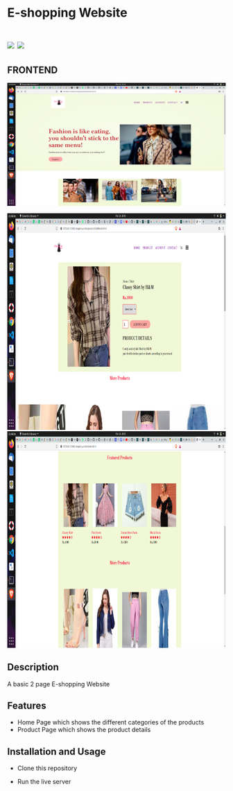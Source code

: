 # E-shopping Website

# <img src="https://img.shields.io/badge/HTML-239120?style=for-the-badge&logo=html5&logoColor=white"></img> <img src="https://img.shields.io/badge/CSS-239120?&style=for-the-badge&logo=css3&logoColor=white"></img>

## FRONTEND

<img alt="ui" src="public/E-shop3.png">
<p>
<img alt="ui1" src="public/E-shop2.png" height= "500">                                    
 <img alt="ui2" src="public/E-shop1.png" height="500"></p>

## Description

A basic 2 page E-shopping Website 

## Features

- Home Page which shows the different categories of the products
- Product Page which shows the product details


## Installation and Usage

- Clone this repository

- Run the live server